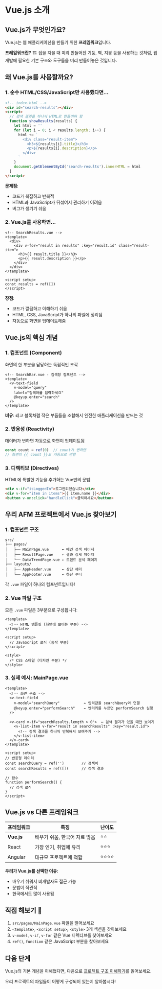 # Vue.js 소개

## Vue.js가 무엇인가요?

Vue.js는 웹 애플리케이션을 만들기 위한 **프레임워크**입니다.

**프레임워크란?** 🏗️
집을 지을 때 미리 만들어진 기둥, 벽, 지붕 등을 사용하는 것처럼, 웹 개발에 필요한 기본 구조와 도구들을 미리 만들어놓은 것입니다.

## 왜 Vue.js를 사용할까요?

### 1. **순수 HTML/CSS/JavaScript만 사용했다면...**

```html
<!-- index.html -->
<div id="search-results"></div>
<script>
  // 검색 결과를 하나씩 HTML로 만들어야 함
  function showResults(results) {
    let html = ''
    for (let i = 0; i < results.length; i++) {
      html += `
        <div class="result-item">
          <h3>${results[i].title}</h3>
          <p>${results[i].description}</p>
        </div>
      `
    }
    document.getElementById('search-results').innerHTML = html
  }
</script>
```

**문제점:**
- 코드가 복잡하고 반복적
- HTML과 JavaScript가 뒤섞여서 관리하기 어려움
- 버그가 생기기 쉬움

### 2. **Vue.js를 사용하면...**

```vue
<!-- SearchResults.vue -->
<template>
  <div>
    <div v-for="result in results" :key="result.id" class="result-item">
      <h3>{{ result.title }}</h3>
      <p>{{ result.description }}</p>
    </div>
  </div>
</template>

<script setup>
const results = ref([])
</script>
```

**장점:**
- 코드가 깔끔하고 이해하기 쉬움
- HTML, CSS, JavaScript가 하나의 파일에 정리됨
- 자동으로 화면을 업데이트해줌

## Vue.js의 핵심 개념

### 1. **컴포넌트 (Component)**
화면의 한 부분을 담당하는 독립적인 조각

```vue
<!-- SearchBar.vue - 검색창 컴포넌트 -->
<template>
  <v-text-field 
    v-model="query" 
    label="검색어를 입력하세요"
    @keyup.enter="search"
  />
</template>
```

**비유**: 레고 블록처럼 작은 부품들을 조합해서 완전한 애플리케이션을 만드는 것

### 2. **반응성 (Reactivity)**
데이터가 변하면 자동으로 화면이 업데이트됨

```javascript
const count = ref(0)  // count가 변하면
// 화면의 {{ count }}도 자동으로 변함
```

### 3. **디렉티브 (Directives)**
HTML에 특별한 기능을 추가하는 Vue만의 문법

```html
<div v-if="isLoggedIn">로그인되었습니다</div>
<div v-for="item in items">{{ item.name }}</div>
<button v-on:click="handleClick">클릭하세요</button>
```

## 우리 AFM 프로젝트에서 Vue.js 찾아보기

### 1. **컴포넌트 구조**
```
src/
├── pages/
│   ├── MainPage.vue      ← 메인 검색 페이지
│   ├── ResultPage.vue    ← 결과 상세 페이지
│   └── DataTrendPage.vue ← 트렌드 분석 페이지
├── layouts/
│   ├── AppHeader.vue     ← 상단 헤더
│   └── AppFooter.vue     ← 하단 푸터
```

각 `.vue` 파일이 하나의 컴포넌트입니다!

### 2. **Vue 파일 구조**
모든 `.vue` 파일은 3부분으로 구성됩니다:

```vue
<template>
  <!-- HTML 템플릿 (화면에 보이는 부분) -->
</template>

<script setup>
  // JavaScript 로직 (동작 부분)
</script>

<style>
  /* CSS 스타일 (디자인 부분) */
</style>
```

### 3. **실제 예시: MainPage.vue**

```vue
<template>
  <!-- 화면 구조 -->
  <v-text-field 
    v-model="searchQuery"           ← 입력값을 searchQuery와 연결
    @keyup.enter="performSearch"    ← 엔터키를 누르면 performSearch 실행
  />
  
  <v-card v-if="searchResults.length > 0">  ← 검색 결과가 있을 때만 보이기
    <v-list-item v-for="result in searchResults" :key="result.id">
      <!-- 검색 결과를 하나씩 반복해서 보여주기 -->
    </v-list-item>
  </v-card>
</template>

<script setup>
// 반응형 데이터
const searchQuery = ref('')        // 검색어
const searchResults = ref([])      // 검색 결과

// 함수
function performSearch() {
  // 검색 로직
}
</script>
```

## Vue.js vs 다른 프레임워크

| 프레임워크 | 특징 | 난이도 |
|-----------|------|--------|
| **Vue.js** | 배우기 쉬움, 한국어 자료 많음 | ⭐⭐ |
| React | 가장 인기, 취업에 유리 | ⭐⭐⭐ |
| Angular | 대규모 프로젝트에 적합 | ⭐⭐⭐⭐ |

**우리가 Vue.js를 선택한 이유:**
- 배우기 쉬워서 비개발자도 접근 가능
- 문법이 직관적
- 한국에서도 많이 사용됨

## 직접 해보기 🎯

1. `src/pages/MainPage.vue` 파일을 열어보세요
2. `<template>`, `<script setup>`, `<style>` 3개 섹션을 찾아보세요
3. `v-model`, `v-if`, `v-for` 같은 Vue 디렉티브를 찾아보세요
4. `ref()`, `function` 같은 JavaScript 부분을 찾아보세요

## 다음 단계

Vue.js의 기본 개념을 이해했다면, 다음으로 [프로젝트 구조 이해하기](../02-project-structure/folder-organization.md)를 읽어보세요.

우리 프로젝트의 파일들이 어떻게 구성되어 있는지 알아봅시다!